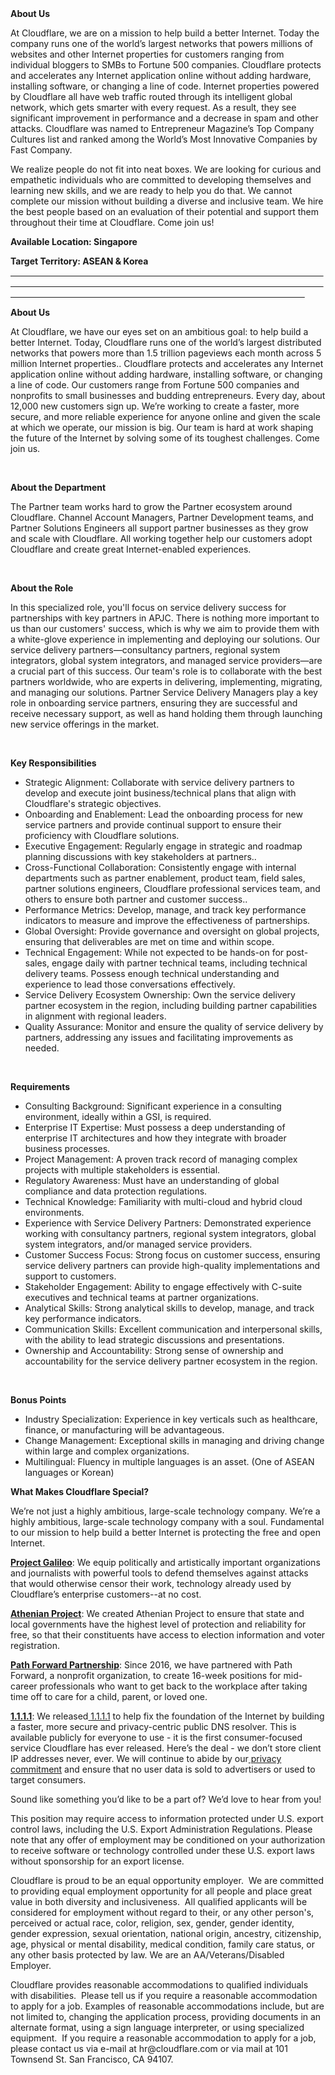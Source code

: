 <div class="content-intro">
	<div><strong>About Us</strong></div>
	<div>
		<p>At Cloudflare, we are on a mission to help build a better Internet. Today the company runs one of the world’s largest networks that powers millions of websites and other Internet properties for customers ranging from individual bloggers to SMBs to Fortune 500 companies. Cloudflare protects and accelerates any Internet application online without adding hardware, installing software, or changing a line of code. Internet properties powered by Cloudflare all have web traffic routed through its intelligent global network, which gets smarter with every request. As a result, they see significant improvement in performance and a decrease in spam and other attacks. Cloudflare was named to Entrepreneur Magazine’s Top Company Cultures list and ranked among the World’s Most Innovative Companies by Fast Company.&nbsp;</p>
		<p><span style="font-weight: 400;">We realize people do not fit into neat boxes. We are looking for curious and empathetic individuals who are committed to developing themselves and learning new skills, and we are ready to help you do that. We cannot complete our mission without building a diverse and inclusive team. We hire the best people based on an evaluation of their potential and support them throughout their time at Cloudflare. Come join us!&nbsp;</span></p>
	</div>
</div>
<p><strong>Available Location: Singapore</strong></p>
<p><strong>Target Territory: ASEAN &amp; Korea<br><span style="text-decoration: underline;">&nbsp; &nbsp; &nbsp; &nbsp; &nbsp; &nbsp; &nbsp; &nbsp; &nbsp; &nbsp; &nbsp; &nbsp; &nbsp; &nbsp; &nbsp; &nbsp; &nbsp; &nbsp; &nbsp; &nbsp; &nbsp; &nbsp; &nbsp; &nbsp; &nbsp; &nbsp; &nbsp; &nbsp; &nbsp; &nbsp; &nbsp; &nbsp; &nbsp; &nbsp; &nbsp; &nbsp; &nbsp; &nbsp; &nbsp; &nbsp; &nbsp; &nbsp; &nbsp; &nbsp; &nbsp; &nbsp; &nbsp; &nbsp; &nbsp; &nbsp; &nbsp; &nbsp; &nbsp; &nbsp; &nbsp; &nbsp; &nbsp; &nbsp; &nbsp; &nbsp; &nbsp; &nbsp; &nbsp; &nbsp; &nbsp; &nbsp; &nbsp; &nbsp; &nbsp; &nbsp; &nbsp; &nbsp; &nbsp; &nbsp; &nbsp; &nbsp; &nbsp; &nbsp; &nbsp; &nbsp; &nbsp; &nbsp; &nbsp; &nbsp; &nbsp; &nbsp; &nbsp; &nbsp; &nbsp; &nbsp; &nbsp; &nbsp; &nbsp; &nbsp; &nbsp; &nbsp; &nbsp; &nbsp; &nbsp; &nbsp; &nbsp; &nbsp; &nbsp; &nbsp; &nbsp; &nbsp; &nbsp; &nbsp; &nbsp; &nbsp; &nbsp; &nbsp; &nbsp; &nbsp; &nbsp; &nbsp; &nbsp; &nbsp; &nbsp; &nbsp; &nbsp; &nbsp; &nbsp; &nbsp; &nbsp; &nbsp; &nbsp; &nbsp; &nbsp; &nbsp; &nbsp; &nbsp; &nbsp; &nbsp; &nbsp; &nbsp; &nbsp; &nbsp; &nbsp; &nbsp; &nbsp; &nbsp; &nbsp; &nbsp; &nbsp; &nbsp; &nbsp; &nbsp; &nbsp; &nbsp; &nbsp; &nbsp; &nbsp; &nbsp; &nbsp; &nbsp; &nbsp; &nbsp; &nbsp; &nbsp; &nbsp; &nbsp; &nbsp; &nbsp; &nbsp; &nbsp; &nbsp; &nbsp; &nbsp; &nbsp; &nbsp; &nbsp; &nbsp; &nbsp; &nbsp; &nbsp; &nbsp; &nbsp; &nbsp; &nbsp; &nbsp; &nbsp; &nbsp; &nbsp; &nbsp; &nbsp; &nbsp; &nbsp; &nbsp; &nbsp; &nbsp; &nbsp; &nbsp; &nbsp; &nbsp; &nbsp; &nbsp; &nbsp; &nbsp; &nbsp; &nbsp; &nbsp; &nbsp; &nbsp; &nbsp; &nbsp; &nbsp; &nbsp; &nbsp; &nbsp; &nbsp; &nbsp; &nbsp; &nbsp; &nbsp; &nbsp; &nbsp; &nbsp; &nbsp; &nbsp; &nbsp; &nbsp; &nbsp;&nbsp;</span><br></strong></p>
<p><strong>About Us</strong></p>
<p>At Cloudflare, we have our eyes set on an ambitious goal: to help build a better Internet. Today, Cloudflare runs one of the world’s largest distributed networks that powers more than 1.5 trillion pageviews each month across 5 million Internet properties.. Cloudflare protects and accelerates any Internet application online without adding hardware, installing software, or changing a line of code. Our customers range from Fortune 500 companies and nonprofits to small businesses and budding entrepreneurs. Every day, about 12,000 new customers sign up. We’re working to create a faster, more secure, and more reliable experience for anyone online and given the scale at which we operate, our mission is big. Our team is hard at work shaping the future of the Internet by solving some of its toughest challenges. Come join us.</p>
<p>&nbsp;</p>
<p><strong>About the Department</strong></p>
<p>The Partner team works hard to grow the Partner ecosystem around Cloudflare. Channel Account Managers, Partner Development teams, and Partner Solutions Engineers all support partner businesses as they grow and scale with Cloudflare. All working together help our customers adopt Cloudflare and create great Internet-enabled experiences.</p>
<p>&nbsp;</p>
<p><strong>About the Role</strong></p>
<p>In this specialized role, you'll focus on service delivery success for partnerships with key partners in APJC. There is nothing more important to us than our customers' success, which is why we aim to provide them with a white-glove experience in implementing and deploying our solutions. Our service delivery partners—consultancy partners, regional system integrators, global system integrators, and managed service providers—are a crucial part of this success. Our team's role is to collaborate with the best partners worldwide, who are experts in delivering, implementing, migrating, and managing our solutions. Partner Service Delivery Managers play a key role in onboarding service partners, ensuring they are successful and receive necessary support, as well as hand holding them through launching new service offerings in the market.</p>
<p>&nbsp;</p>
<p><strong>Key Responsibilities</strong></p>
<ul>
	<li>Strategic Alignment: Collaborate with service delivery partners to develop and execute joint business/technical plans that align with Cloudflare's strategic objectives.</li>
	<li>Onboarding and Enablement: Lead the onboarding process for new service partners and provide continual support to ensure their proficiency with Cloudflare solutions.</li>
	<li>Executive Engagement: Regularly engage in strategic and roadmap planning discussions with key stakeholders at partners..</li>
	<li>Cross-Functional Collaboration: Consistently engage with internal departments such as partner enablement, product team, field sales, partner solutions engineers, Cloudflare professional services team, and others to ensure both partner and customer success..</li>
	<li>Performance Metrics: Develop, manage, and track key performance indicators to measure and improve the effectiveness of partnerships.</li>
	<li>Global Oversight: Provide governance and oversight on global projects, ensuring that deliverables are met on time and within scope.</li>
	<li>Technical Engagement: While not expected to be hands-on for post-sales, engage daily with partner technical teams, including technical delivery teams. Possess enough technical understanding and experience to lead those conversations effectively.</li>
	<li>Service Delivery Ecosystem Ownership: Own the service delivery partner ecosystem in the region, including building partner capabilities in alignment with regional leaders.</li>
	<li>Quality Assurance: Monitor and ensure the quality of service delivery by partners, addressing any issues and facilitating improvements as needed.</li>
</ul>
<p>&nbsp;</p>
<p><strong>Requirements</strong></p>
<ul>
	<li>Consulting Background: Significant experience in a consulting environment, ideally within a GSI, is required.</li>
	<li>Enterprise IT Expertise: Must possess a deep understanding of enterprise IT architectures and how they integrate with broader business processes.</li>
	<li>Project Management: A proven track record of managing complex projects with multiple stakeholders is essential.</li>
	<li>Regulatory Awareness: Must have an understanding of global compliance and data protection regulations.</li>
	<li>Technical Knowledge: Familiarity with multi-cloud and hybrid cloud environments.</li>
	<li>Experience with Service Delivery Partners: Demonstrated experience working with consultancy partners, regional system integrators, global system integrators, and/or managed service providers.</li>
	<li>Customer Success Focus: Strong focus on customer success, ensuring service delivery partners can provide high-quality implementations and support to customers.</li>
	<li>Stakeholder Engagement: Ability to engage effectively with C-suite executives and technical teams at partner organizations.</li>
	<li>Analytical Skills: Strong analytical skills to develop, manage, and track key performance indicators.</li>
	<li>Communication Skills: Excellent communication and interpersonal skills, with the ability to lead strategic discussions and presentations.</li>
	<li>Ownership and Accountability: Strong sense of ownership and accountability for the service delivery partner ecosystem in the region.</li>
</ul>
<p>&nbsp;</p>
<p><strong>Bonus Points</strong></p>
<ul>
	<li>Industry Specialization: Experience in key verticals such as healthcare, finance, or manufacturing will be advantageous.</li>
	<li>Change Management: Exceptional skills in managing and driving change within large and complex organizations.</li>
	<li>Multilingual: Fluency in multiple languages is an asset. (One of ASEAN languages or Korean)</li>
</ul>
<div class="content-conclusion">
	<p><strong>What Makes Cloudflare Special?</strong></p>
	<p><span style="font-weight: 400;">We’re not just a highly ambitious, large-scale technology company. We’re a highly ambitious, large-scale technology company with a soul. Fundamental to our mission to help build a better Internet is protecting the free and open Internet.</span></p>
	<p><a href="https://blog.cloudflare.com/protecting-free-expression-online/"><strong>Project Galileo</strong></a><span style="font-weight: 400;">: We equip politically and artistically important organizations and journalists with powerful tools to defend themselves against attacks that would otherwise censor their work, technology already used by Cloudflare’s enterprise customers--at no cost.</span></p>
	<p><strong><a href="https://www.cloudflare.com/athenian/">Athenian Project</a></strong><span style="font-weight: 400;">: We created Athenian Project to ensure that state and local governments have the highest level of protection and reliability for free, so that their constituents have access to election information and voter registration.</span></p>
	<p><a href="https://blog.cloudflare.com/tag/path-forward/"><strong>Path Forward Partnership</strong></a><span style="font-weight: 400;">: Since 2016, we have partnered with Path Forward, a nonprofit organization, to create 16-week positions for mid-career professionals who want to get back to the workplace after taking time off to care for a child, parent, or loved one.</span></p>
	<p><a href="https://1.1.1.1/"><strong>1.1.1.1</strong></a><span style="font-weight: 400;">: We released</span><a href="https://1.1.1.1/"> <span style="font-weight: 400;">1.1.1.1</span></a><span style="font-weight: 400;"> to help fix the foundation of the Internet by building a faster, more secure and privacy-centric public DNS resolver. This is available publicly for everyone to use - it is the first consumer-focused service Cloudflare has ever released. Here’s the deal - we don’t store client IP addresses never, ever. We will continue to abide by our</span><a href="https://developers.cloudflare.com/1.1.1.1/privacy/public-dns-resolver"> privacy commitment</a><span style="font-weight: 400;"> and ensure that no user data is sold to advertisers or used to target consumers.</span></p>
	<p><span style="font-weight: 400;">Sound like something you’d like to be a part of? We’d love to hear from you!</span></p>
	<p><span style="font-weight: 400;">This position may require access to information protected under U.S. export control laws, including the U.S. Export Administration Regulations. Please note that any offer of employment may be conditioned on your authorization to receive software or technology controlled under these U.S. export laws without sponsorship for an export license.</span></p>
	<p><span style="font-weight: 400;">Cloudflare is proud to be an equal opportunity employer. &nbsp;We are committed to providing equal employment opportunity for all people and place great value in both diversity and inclusiveness. &nbsp;All qualified applicants will be considered for employment without regard to their, or any other person's, perceived or actual</span> <span style="font-weight: 400;">race, color, religion, sex, gender, gender identity, gender expression, sexual orientation, national origin, ancestry, citizenship, age, physical or mental disability, medical condition, family care status, or any other basis protected by law. </span><span style="font-weight: 400;">We are an AA/Veterans/Disabled Employer.</span></p>
	<p><span style="font-weight: 400;">Cloudflare provides reasonable accommodations to qualified individuals with disabilities. &nbsp;Please tell us if you require a reasonable accommodation to apply for a job. Examples of reasonable accommodations include, but are not limited to, changing the application process, providing documents in an alternate format, using a sign language interpreter, or using specialized equipment. &nbsp;If you require a reasonable accommodation to apply for a job, please contact us via e-mail at </span><span style="font-weight: 400;">hr@cloudflare.com</span><span style="font-weight: 400;"> or via mail at 101 Townsend St. San Francisco, CA 94107.</span></p>
</div>